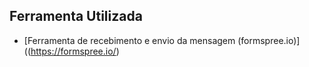 ## Ferramenta Utilizada

- [Ferramenta de recebimento e envio da mensagem (formspree.io)]((https://formspree.io/)
